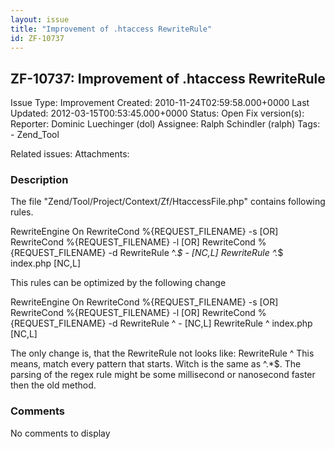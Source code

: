 ```yaml
---
layout: issue
title: "Improvement of .htaccess RewriteRule"
id: ZF-10737
---
```


ZF-10737: Improvement of .htaccess RewriteRule
----------------------------------------------

 Issue Type: Improvement Created: 2010-11-24T02:59:58.000+0000 Last Updated: 2012-03-15T00:53:45.000+0000 Status: Open Fix version(s): 
 Reporter:  Dominic Luechinger (dol)  Assignee:  Ralph Schindler (ralph)  Tags: - Zend\_Tool
 
 Related issues: 
 Attachments: 
### Description

The file "Zend/Tool/Project/Context/Zf/HtaccessFile.php" contains following rules.

RewriteEngine On RewriteCond %{REQUEST\_FILENAME} -s [OR] RewriteCond %{REQUEST\_FILENAME} -l [OR] RewriteCond %{REQUEST\_FILENAME} -d RewriteRule ^._$ - [NC,L] RewriteRule ^._$ index.php [NC,L]

This rules can be optimized by the following change

RewriteEngine On RewriteCond %{REQUEST\_FILENAME} -s [OR] RewriteCond %{REQUEST\_FILENAME} -l [OR] RewriteCond %{REQUEST\_FILENAME} -d RewriteRule ^ - [NC,L] RewriteRule ^ index.php [NC,L]

The only change is, that the RewriteRule not looks like: RewriteRule ^ This means, match every pattern that starts. Witch is the same as ^.\*$. The parsing of the regex rule might be some millisecond or nanosecond faster then the old method.

 

 

### Comments

No comments to display